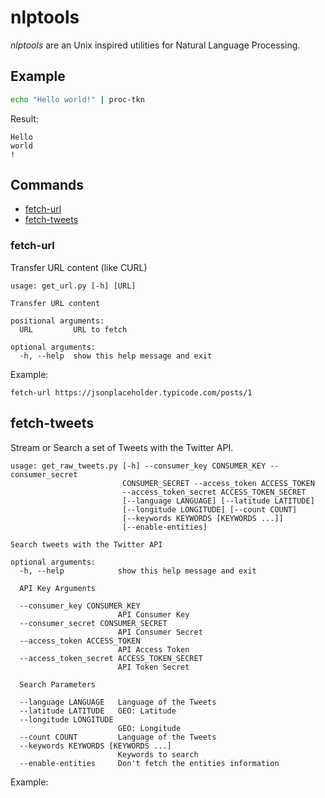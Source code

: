 # nlptools
*nlptools* are an Unix inspired utilities for Natural Language Processing.

## Example

```bash
echo "Hello world!" | proc-tkn
```

Result:

```
Hello
world
!
```

## Commands

- [fetch-url](#fetch-url)
- [fetch-tweets](#fetch-tweets)

### fetch-url
Transfer URL content (like CURL)

```
usage: get_url.py [-h] [URL]

Transfer URL content

positional arguments:
  URL         URL to fetch

optional arguments:
  -h, --help  show this help message and exit

```
Example:
```
fetch-url https://jsonplaceholder.typicode.com/posts/1
```

## fetch-tweets
Stream or Search a set of Tweets with the Twitter API.
```
usage: get_raw_tweets.py [-h] --consumer_key CONSUMER_KEY --consumer_secret
                         CONSUMER_SECRET --access_token ACCESS_TOKEN
                         --access_token_secret ACCESS_TOKEN_SECRET
                         [--language LANGUAGE] [--latitude LATITUDE]
                         [--longitude LONGITUDE] [--count COUNT]
                         [--keywords KEYWORDS [KEYWORDS ...]]
                         [--enable-entities]

Search tweets with the Twitter API

optional arguments:
  -h, --help            show this help message and exit

  API Key Arguments

  --consumer_key CONSUMER_KEY
                        API Consumer Key
  --consumer_secret CONSUMER_SECRET
                        API Consumer Secret
  --access_token ACCESS_TOKEN
                        API Access Token
  --access_token_secret ACCESS_TOKEN_SECRET
                        API Token Secret

  Search Parameters

  --language LANGUAGE   Language of the Tweets
  --latitude LATITUDE   GEO: Latitude
  --longitude LONGITUDE
                        GEO: Longitude
  --count COUNT         Language of the Tweets
  --keywords KEYWORDS [KEYWORDS ...]
                        Keywords to search
  --enable-entities     Don't fetch the entities information
```
Example:
```
```

